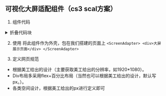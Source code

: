 ## 可视化大屏适配组件（cs3 scal方案）

1. 组件代码
<details>
<summary>折叠代码块</summary>

``` vue
<template>
  <div
    class="ScreenAdapter"
    :style="style"
  >
    <slot />
  </div>
</template>
<script>
export default {
  name: '',
  //参数注入
  props: {
    width: {
      type: String,
      default: '1920' 
    },
    height: {
      type: String,
      default: '1080' 
    }
  },
  data() {
    return {
      style: {
        width: this.width + 'px',
        height: this.height + 'px',
        transform: 'scale(1) translate(-50%, -50%)'
      }
    }
  },
  mounted() {
    this.setScale()
    window.onresize = this.Debounce(this.setScale, 1000)
  },
  methods: {
    Debounce: (fn, t) => {
      const delay = t || 500
      let timer
      return function() {
        const args = arguments
        if (timer) {
          clearTimeout(timer)
        }
        const context = this
        timer = setTimeout(() => {
          timer = null
          fn.apply(context, args)
        }, delay)
      }
    },
    // 获取放大缩小比例
    getScale() {
      const w = window.innerWidth / this.width
      const h = window.innerHeight / this.height
      return w < h ? w : h
    },
    // 设置比例
    setScale() {
      this.style.transform = 'scale(' + this.getScale() + ') translate(-50%, -50%)'
      console.log('任你千变万化,我都不会影响性能')
    }
  }
}
</script>
<style lang="scss" scoped>
.ScreenAdapter {
  transform-origin: 0 0;
  position: absolute;
  left: 50%;
  top: 50%;
  transition: 0.3s;
  background: red;
}
</style>

```
</details>


2. 使用 将此组件作为外壳，包在我们搭建的页面上
`<ScreenAdapter> <div>大屏展示页面</div> </ScreenAdapter>`

3. 定义网页规范
* 根据美工给出的设计（主要获取美工给出的分辨率，如1920*1080）。
* Div布局多采用flex+百分比布局（当然也可以根据美工给出的设计，默认写px。）。
* 各类空间设计，根据美工给出的px进行定义即可
